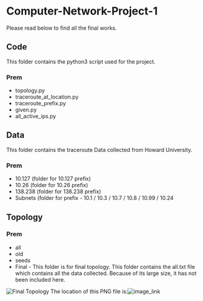 # Computer-Network-Project-1
Please read below to find all the final works.

## Code
This folder contains the python3 script used for the project.
### Prem
* topology.py
* traceroute_at_location.py
* traceroute_prefix.py
* given.py
* all_active_ips.py

## Data
This folder contains the traceroute Data collected from Howard University.
### Prem
* 10.127 (folder for 10.127 prefix)
* 10.26 (folder for 10.26 prefix)
* 138.238 (folder for 138.238 prefix)
* Subnets (folder for prefix - 10.1 / 10.3 / 10.7 / 10.8 / 10.99 / 10.24

## Topology
### Prem
* all
* old
* seeds
* Final - This folder is for final topology. This folder contains the all.txt file which contains all the data collected. Because of its large size, it has not been included here.

![Final Topology](https://github.com/manonmission88/Computer-Network-Project-1/blob/main/final.png)
The location of this PNG file is:![image_link](https://github.com/manonmission88/Computer-Network-Project-1/blob/main/final.png)


